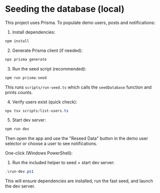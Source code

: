 # Seeding the database (local)

This project uses Prisma. To populate demo users, posts and notifications:

1. Install dependencies:

```ps1
npm install
```

2. Generate Prisma client (if needed):

```ps1
npx prisma generate
```

3. Run the seed script (recommended):

```ps1
npm run prisma:seed
```

This runs `scripts/run-seed.ts` which calls the `seedDatabase` function and prints counts.

4. Verify users exist (quick check):

```ps1
npx tsx scripts/list-users.ts
```

5. Start dev server:

```ps1
npm run dev
```

Then open the app and use the "Reseed Data" button in the demo user selector or choose a user to see notifications.

One-click (Windows PowerShell):

1. Run the included helper to seed + start dev server:

```powershell
.\run-dev.ps1
```

This will ensure dependencies are installed, run the fast seed, and launch the dev server.
